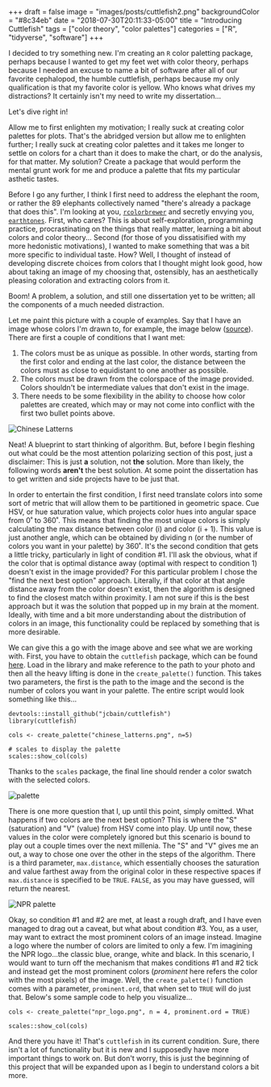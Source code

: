 +++
draft = false
image = "images/posts/cuttlefish2.png"
backgroundColor = "#8c34eb"
date = "2018-07-30T20:11:33-05:00"
title = "Introducing Cuttlefish"
tags = ["color theory", "color palettes"]
categories = ["R", "tidyverse", "software"]
+++

I decided to try something new. I'm creating an `R` color paletting package, perhaps because I wanted to get my feet wet with color theory, perhaps because I needed an excuse to name a bit of software after all of our favorite cephalopod, the humble cuttlefish, perhaps because my only qualification is that my favorite color is yellow. Who knows what drives my distractions?  It certainly isn't my need to write my dissertation...

Let's dive right in!

Allow me to first enlighten my motivation; I really suck at creating color palettes for plots. That's the abridged version but allow me to enlighten further; I really suck at creating color palettes and it takes me longer to settle on colors for a chart than it does to make the chart, or do the analysis, for that matter. My solution? Create a package that would perform the mental grunt work for me and produce a palette that fits my particular asthetic tastes. 

Before I go any further, I think I first need to address the elephant the room, or rather the 89 elephants collectively named "there's already a package that does this". I'm looking at you, [`rcolorbrewer`](https://www.rdocumentation.org/packages/RColorBrewer/versions/1.1-2) and secretly envying you, [`earthtones`](https://cran.r-project.org/web/packages/earthtones/index.html). First, who cares? This is about self-exploration, programming practice, procrastinating on the things that really matter, learning a bit about colors and color theory... Second (for those of you dissatisified with my more hedonistic motivations), I wanted to make something that was a bit more specific to individual taste. How? Well, I thought of instead of developing discrete choices from colors that I thought might look good, how about taking an image of my choosing that, ostensibly, has an aesthetically pleasing coloration and extracting colors from it.

Boom! A problem, a solution, and still one dissertation yet to be written; all the components of a much needed distraction. 

Let me paint this picture with a couple of examples. Say that I have an image whose colors I'm drawn to, for example, the image below ([source](http://blogs.bl.uk/asian-and-african/2014/05/british-library-releases-over-200-japanese-and-chinese-prints-into-public-domain.html)). There are first a couple of conditions that I want met: 

1. The colors must be as unique as possible. In other words, starting from the first color and ending at the last color, the distance between the colors must as close to equidistant to one another as possible.
2. The colors must be drawn from the colorspace of the image provided. Colors shouldn't be intermediate values that don't exist in the image.
3. There needs to be some flexibility in the ability to choose how color palettes are created, which may or may not come into conflict with the first two bullet points above.

<img src='/images/posts/chinese_latterns.png' alt='Chinese Latterns' class='right-img'>

Neat! A blueprint to start thinking of algorithm. But, before I begin fleshing out what could be the most attention polarizing section of this post, just a disclaimer: This is just **a** solution, not **the** solution. More than likely, the following words **aren't** the best solution. At some point the dissertation has to get written and side projects have to be just that.

In order to entertain the first condition, I first need translate colors into some sort of metric that will allow them to be partitioned in geometric space. Cue HSV, or hue saturation value, which projects color hues into angular space from 0˚ to 360˚. This means that finding the most unique colors is simply calculating the max distance between color \(i\) and color \(i + 1\). This value is just another angle, which can be obtained by dividing n (or the number of colors you want in your palette) by 360˚. It's the second condition that gets a little tricky, particularly in light of condition #1. I'll ask the obvious, what if the color that is optimal distance away (optimal with respect to condition 1) doesn't exist in the image provided? For this particular problem I chose the "find the next best option" approach. Literally, if that color at that angle distance away from the color doesn't exist, then the algorithm is designed to find the closest match within proximity. I am not sure if this is the best approach but it was the solution that popped up in my brain at the moment. Ideally, with time and a bit more understanding about the distribution of colors in an image, this functionality could be replaced by something that is more desirable.

We can give this a go with the image above and see what we are working with. First, you have to obtain the `cuttlefish` package, which can be found [here](https://github.com/jcbain/cuttlefish). Load in the library and make reference to the path to your photo and then all the heavy lifting is done in the `create_palette()` function. This takes two parameters, the first is the path to the image and the second is the number of colors you want in your palette. The entire script would look something like this...

```splus
devtools::install_github("jcbain/cuttlefish")
library(cuttlefish)

cols <- create_palette("chinese_latterns.png", n=5)

# scales to display the palette
scales::show_col(cols)
```

Thanks to the `scales` package, the final line should render a color swatch with the selected colors. 

<img src='/images/posts/palette_1.png' alt='palette' class='left-img img-small'>

There is one more question that I, up until this point, simply omitted. What happens if two colors are the next best option? This is where the "S" (saturation) and "V" (value) from HSV come into play. Up until now, these values in the color were completely ignored but this scenario is bound to play out a couple times over the next millenia. The "S" and "V" gives me an out, a way to chose one over the other in the steps of the algorithm. There is a third parameter, `max.distance`, which essentially chooses the saturation and value farthest away from the original color in these respective spaces if `max.distance` is specified to be `TRUE`. `FALSE`, as you may have guessed, will return the nearest.

<img src='/images/posts/palette_2.png' alt='NPR palette' class='right-img img-small'>

Okay, so condition #1 and #2 are met, at least a rough draft, and I have even managed to drag out a caveat, but what about condition #3. You, as a user, may want to extract the most prominent colors of an image instead. Imagine a logo where the number of colors are limited to only a few. I'm imagining the NPR logo...the classic blue, orange, white and black. In this scenario, I would want to turn off the mechanism that makes conditions #1 and #2 tick and instead get the most prominent colors (*prominent* here refers the color with the most pixels) of the image. Well, the `create_palette()` function comes with a parameter, `prominent.ord`, that when set to `TRUE` will do just that. Below's some sample code to help you visualize...

```splus
cols <- create_palette("npr_logo.png", n = 4, prominent.ord = TRUE)

scales::show_col(cols)
```

And there you have it! That's `cuttlefish` in its current condition. Sure, there isn't a lot of functionality but it is new and I supposedly have more important things to work on. But don't worry, this is just the beginning of this project that will be expanded upon as I begin to understand colors a bit more.



